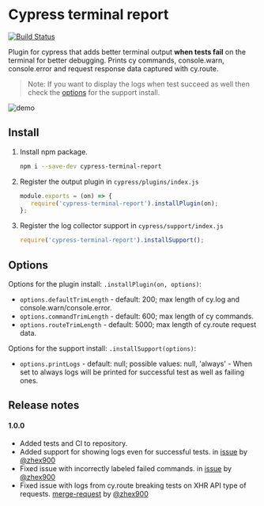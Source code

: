 # Cypress terminal report

[![Build Status](https://travis-ci.com/archfz/cypress-terminal-report.svg?branch=master)](https://travis-ci.com/archfz/cypress-terminal-report)

Plugin for cypress that adds better terminal output __when tests fail__
on the terminal for better debugging. Prints cy commands, console.warn, 
console.error and request response data captured with cy.route. 

> Note: If you want to display the logs when test succeed as well then check the
[options](#options) for the support install.

![demo](https://raw.githubusercontent.com/archfz/cypress-terminal-report/master/demo.png)

## Install

1. Install npm package.
    ```bash
    npm i --save-dev cypress-terminal-report
    ```
2. Register the output plugin in `cypress/plugins/index.js`
    ```js
    module.exports = (on) => {
       require('cypress-terminal-report').installPlugin(on);
    };
    ```
3. Register the log collector support in `cypress/support/index.js`
    ```js
    require('cypress-terminal-report').installSupport();
    ```

## Options

Options for the plugin install: `.installPlugin(on, options)`:
- `options.defaultTrimLength` - default: 200; max length of cy.log and console.warn/console.error.
- `options.commandTrimLength` - default: 600; max length of cy commands.
- `options.routeTrimLength` - default: 5000; max length of cy.route request data.

Options for the support install: `.installSupport(options)`:
- `options.printLogs` - default: null; possible values: null, 'always' - When set to always
logs will be printed for successful test as well as failing ones.
    
## Release notes

#### 1.0.0

- Added tests and CI to repository.
- Added support for showing logs even for successful tests. in [issue](https://github.com/archfz/cypress-terminal-report/issues/3) by [@zhex900](https://github.com/zhex900)
- Fixed issue with incorrectly labeled failed commands. in [issue](https://github.com/archfz/cypress-terminal-report/issues/3) by [@zhex900](https://github.com/zhex900)
- Fixed issue with logs from cy.route breaking tests on XHR API type of requests. [merge-request](https://github.com/archfz/cypress-terminal-report/pull/1) by [@zhex900](https://github.com/zhex900)
